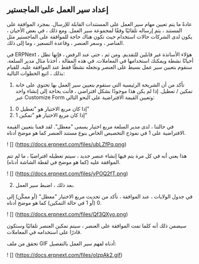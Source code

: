 ## إعداد سير العمل على الماجستير

عادةً ما يتم تعيين مهام سير العمل على المستندات القابلة للإرسال. بمجرد الموافقة على المستند ، يتم إرساله تلقائيًا وفقًا لمجموعة سير العمل. ومع ذلك ، في بعض الأحيان ، يكون لدى الشركات حالات استخدام حيث تكون هناك حاجة للموافقة على الماجستير مثل العناصر ، وسعر العنصر ، وقاعدة التسعير ، وما إلى ذلك.

في ERPNext ، هؤلاء الأساتذة غير قابلين للتقديم. ومن ثم ، حتى عند الرفض ، فإنها تظل أحيانًا نشطة ويمكنك استخدامها في المعاملات. في هذه المقالة ، أخذنا مثال مدير السلعة. سنقوم بتعيين سير عمل بسيط على العنصر ونجعله نشطًا فقط عند الموافقة عليه. للقيام بذلك ، اتبع الخطوات التالية:

1) تأكد من أن الشريحة الرئيسية التي ستقوم بتعيين سير العمل بها تحتوي على خانة تمكين / تعطيل. إذا لم يكن هذا موجودًا بشكل افتراضي ، فأنت بحاجة إلى إنشاء واحد عبر Customize Form وتعيين القيمة الافتراضية على النحو التالي:

1. 0 إذا كان مربع الاختيار هو "تعطيل"
2. 1 إذا كان مربع الاختيار هو "تمكين"

في حالتنا ، لدى مدير السلعة مربع اختيار يسمى "معطل". لقد قمنا بتعيين القيمة الافتراضية على 1 في نموذج التخصيص الخاص بنوع مستند العنصر كما هو موضح أدناه.

! [] (https://docs.erpnext.com/files/ubLZfPq.png)

هذا يعني أنه في كل مرة يتم فيها إنشاء عنصر جديد ، سيتم تعطيله افتراضيًا ، ما لم تتم الموافقة عليه (كما هو موضح في لقطة الشاشة أدناه).

! [] (https://docs.erpnext.com/files/yPOQ2fT.png)

2) بعد ذلك ، اضبط سير العمل.

في جدول الولايات ، عند الموافقة ، تأكد من تحديث مربع الاختيار "معطل" (أو ممكّن) إلى 0 (أو 1 في حالة التمكين) كما هو موضح أدناه.

! [] (https://docs.erpnext.com/files/Qf3QXyo.png)

سيضمن ذلك أنه كلما تمت الموافقة على العنصر ، سيتم تمكين العنصر تلقائيًا وستكون قادرًا على استخدامه في المعاملات.

تحقق من ملف GIF أدناه لفهم سير العمل بالتفصيل:

! [] (https://docs.erpnext.com/files/olzpAk2.gif)